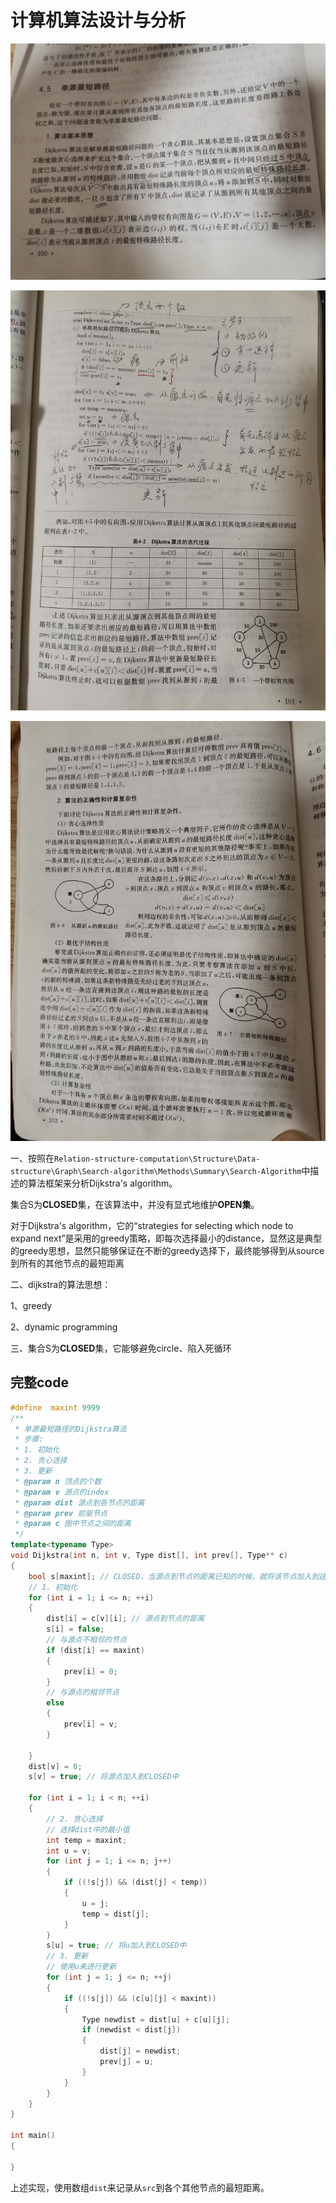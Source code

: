 # 计算机算法设计与分析




![](./img-1.jpg)

![](./img-2.jpg)

![](./img-3.jpg)

一、按照在`Relation-structure-computation\Structure\Data-structure\Graph\Search-algorithm\Methods\Summary\Search-Algorithm`中描述的算法框架来分析Dijkstra's algorithm。

集合S为**CLOSED**集，在该算法中，并没有显式地维护**OPEN集**。

对于Dijkstra's algorithm，它的“strategies for selecting which node to expand next”是采用的greedy策略，即每次选择最小的distance，显然这是典型的greedy思想，显然只能够保证在不断的greedy选择下，最终能够得到从source到所有的其他节点的最短距离

二、dijkstra的算法思想：

1、greedy

2、dynamic programming

三、集合S为**CLOSED**集，它能够避免circle、陷入死循环

## 完整code

```c++
#define  maxint 9999
/**
 * 单源最短路径的Dijkstra算法
 * 步骤:
 * 1. 初始化
 * 2. 贪心选择
 * 3. 更新
 * @param n 顶点的个数
 * @param v 源点的index
 * @param dist 源点到各节点的距离
 * @param prev 前驱节点
 * @param c 图中节点之间的距离
 */
template<typename Type>
void Dijkstra(int n, int v, Type dist[], int prev[], Type** c)
{
	bool s[maxint]; // CLOSED，当源点到节点的距离已知的时候，就将该节点加入到这个集合中
	// 1. 初始化
	for (int i = 1; i <= n; ++i)
	{
		dist[i] = c[v][i]; // 源点到节点的距离
		s[i] = false;
		// 与源点不相邻的节点
		if (dist[i] == maxint)
		{
			prev[i] = 0;
		}
		// 与源点的相邻节点
		else
		{
			prev[i] = v;
		}

	}
	dist[v] = 0;
	s[v] = true; // 将源点加入到CLOSED中

	for (int i = 1; i < n; ++i)
	{
		// 2. 贪心选择
		// 选择dist中的最小值
		int temp = maxint;
		int u = v;
		for (int j = 1; i <= n; j++)
		{
			if ((!s[j]) && (dist[j] < temp))
			{
				u = j;
				temp = dist[j];
			}
		}
		s[u] = true; // 将u加入到CLOSED中
		// 3. 更新
		// 使用u来进行更新
		for (int j = 1; j <= n; ++j)
		{
			if ((!s[j]) && (c[u][j] < maxint))
			{
				Type newdist = dist[u] + c[u][j];
				if (newdist < dist[j])
				{
					dist[j] = newdist;
					prev[j] = u;
				}
			}
		}
	}
}

int main()
{

}

```

上述实现，使用数组`dist`来记录从`src`到各个其他节点的最短距离。

